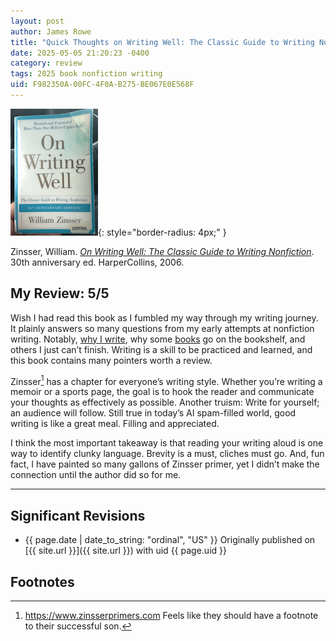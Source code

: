 ```yaml
---
layout: post
author: James Rowe
title: "Quick Thoughts on Writing Well: The Classic Guide to Writing Nonfiction"
date: 2025-05-05 21:20:23 -0400
category: review
tags: 2025 book nonfiction writing
uid: F982350A-00FC-4F0A-B275-BE067E0E568F
---
```


![On Writing Well book cover](/assets/posts-images/book-covers/on-writing-well.png){: style="border-radius: 4px;" }

Zinsser, William. [*On Writing Well: The Classic Guide to Writing Nonfiction*](https://www.goodreads.com/book/show/53343.On_Writing_Well). 30th anniversary ed. HarperCollins, 2006.

## My Review: 5/5

Wish I had read this book as I fumbled my way through my writing journey. It plainly answers so many questions from my early attempts at nonfiction writing. Notably, [why I write](https://www.jsrowe.com/journaling-why-write/), why some [books](https://www.jsrowe.com/bookshelf/) go on the bookshelf, and others I just can’t finish. Writing is a skill to be practiced and learned, and this book contains many pointers worth a review.

Zinsser[^zinsser] has a chapter for everyone’s writing style. Whether you’re writing a memoir or a sports page, the goal is to hook the reader and communicate your thoughts as effectively as possible. Another truism: Write for yourself; an audience will follow. Still true in today’s AI spam-filled world, good writing is like a great meal. Filling and appreciated.

I think the most important takeaway is that reading your writing aloud is one way to identify clunky language. Brevity is a must, cliches must go. And, fun fact, I have painted so many gallons of Zinsser primer, yet I didn’t make the connection until the author did so for me.

---

## Significant Revisions

- {{ page.date | date_to_string: "ordinal", "US" }} Originally published on [{{ site.url }}]({{ site.url }}) with uid {{ page.uid }} 

## Footnotes

[^zinsser]: <https://www.zinsserprimers.com> Feels like they should have a footnote to their successful son.